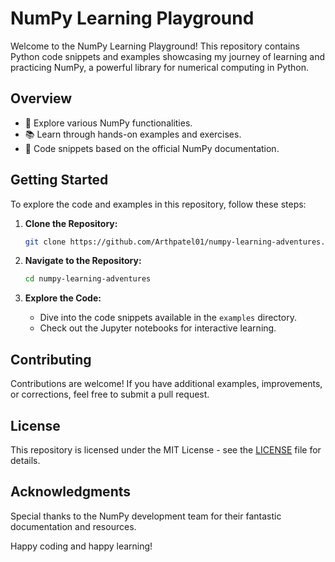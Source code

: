 # NumPy Learning Playground

Welcome to the NumPy Learning Playground! This repository contains Python code snippets and examples showcasing my journey of learning and practicing NumPy, a powerful library for numerical computing in Python.

## Overview

- 🚀 Explore various NumPy functionalities.
- 📚 Learn through hands-on examples and exercises.
- 📖 Code snippets based on the official NumPy documentation.

## Getting Started

To explore the code and examples in this repository, follow these steps:

1. **Clone the Repository:**
   ```bash
   git clone https://github.com/Arthpatel01/numpy-learning-adventures.git
   

2. **Navigate to the Repository:**
   ```bash
   cd numpy-learning-adventures
   ```

3. **Explore the Code:**
   - Dive into the code snippets available in the `examples` directory.
   - Check out the Jupyter notebooks for interactive learning.

## Contributing

Contributions are welcome! If you have additional examples, improvements, or corrections, feel free to submit a pull request.

## License

This repository is licensed under the MIT License - see the [LICENSE](LICENSE) file for details.

## Acknowledgments

Special thanks to the NumPy development team for their fantastic documentation and resources.

Happy coding and happy learning!
